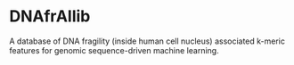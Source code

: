 # DNAfrAIlib

A database of DNA fragility (inside human cell nucleus) associated k-meric features for genomic sequence-driven machine learning.
